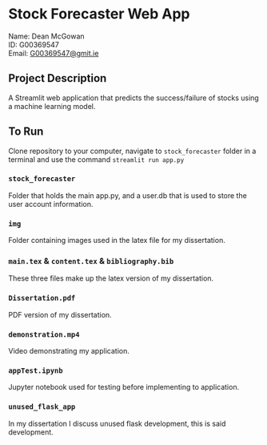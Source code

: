 # Stock Forecaster Web App
Name: Dean McGowan <br>
ID: G00369547 <br>
Email: G00369547@gmit.ie

## Project Description
A Streamlit web application that predicts the success/failure of stocks using a machine learning model.

## To Run
Clone repository to your computer, navigate to `stock_forecaster` folder in a terminal and use the command `streamlit run app.py`

### `stock_forecaster`

Folder that holds the main app.py, and a user.db that is used to store the user account information.

### `img`

Folder containing images used in the latex file for my dissertation.

### `main.tex` & `content.tex` & `bibliography.bib`

These three files make up the latex version of my dissertation.

### `Dissertation.pdf`

PDF version of my dissertation.

### `demonstration.mp4`

Video demonstrating my application.

### `appTest.ipynb`

Jupyter notebook used for testing before implementing to application.

### `unused_flask_app`

In my dissertation I discuss unused flask development, this is said development.

